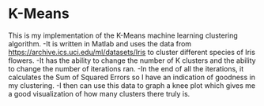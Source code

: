 # K-Means
This is my implementation of the K-Means machine learning clustering algorithm. 
-It is written in Matlab and uses the data from https://archive.ics.uci.edu/ml/datasets/Iris to cluster different species of Iris flowers. -It has the ability to change the number of K clusters and the ability to change the number of iterations ran. 
-In the end of all the iterations, it calculates the Sum of Squared Errors so I have an indication of goodness in my clustering. 
-I then can use this data to graph a knee plot which gives me a good visualization of how many clusters there truly is. 
